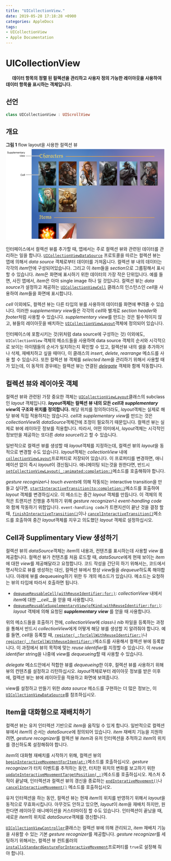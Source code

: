 ```yaml
---
title: "UICollectionView."
date: 2019-05-28 17:18:28 +0900
categories: AppleDocs
tags:
- UICollectionView
- Apple Documentation
---
```


# UICollectionView
&nbsp;&nbsp;&nbsp;&nbsp;
__데이터 항목의 정렬 된 컬렉션을 관리하고 사용자 정의 가능한 레이아웃을 사용하여 데이터 항목을 표시하는 객체입니다.__



## 선언
```swift
class UICollectionView : UIScrollView
```

## 개요
**그림 1** flow layout을 사용한 컬렉션 뷰
![figure_1](/assets/images/post/2019-05-28-figure1.png)

인터페이스에서 컬렉션 뷰를 추가할 때, 앱에서는 주로 컬렉션 뷰와 관련된 데이터를 관리하는 일을 합니다. [`UICollectionViewDataSource`](https://developer.apple.com/documentation/uikit/uicollectionviewdatasource) 프로토콜을 따르는 컬렉션 뷰는 앱에 의해서 *data source* 객체로부터 데이터를 가져옵니다. 컬렉션 뷰 내의 데이터는 각각의 *item*안에 구성되어있습니다. 그리고 이 *item*들을 *section*으로 그룹핑해서 표시할 수 있습니다. *item*은 화면에 표시하기 위한 데이터의 가장 작은 단위입니다. 예를 들면, 사진 앱에서, *item*은 아마 single image 하나 일 것입니다. 컬렉션 뷰는 *data source*가 설정하고 제공하는 [`UICollectionViewCell`](https://developer.apple.com/documentation/uikit/uicollectionviewcell) 클래스의 인스턴스인 *cell*을 사용하여 *item*들을 화면에 표시합니다.

*cell* 이외에도, 컬렉션 뷰는 다른 타입의 뷰를 사용하여 데이터를 화면에 뿌려줄 수 있습니다. 이러한 *supplementary view*들은 각각의 *cell*와 별개로 *section header*와 *footer*처럼 사용할 수 있습니다. *supplementary view*를 만드는 것은 필수적이지 않고, 뷰들의 레이아웃을 배치하는 [`UICollectionViewLayout`](https://developer.apple.com/documentation/uikit/uicollectionviewlayout)객체에 정의되어 있습니다.

인터페이스에 포함시키는 것(위처럼 data source에 구성하는 것) 이외에도, `UICollectionView` 객체의 메소드들을 사용하여 data source 객체의 순서와 시각적으로 보이는 아이템들의 순서가 일치하는지 확인할 수 있고, 컬렉션뷰 내의 셀을 추가하거나 삭제, 재배치하고 싶을 때마다, 이 클래스의 *insert*, *delete*, *rearrange* 메소드를 사용 할 수 있습니다. 또한 컬렉션 뷰 객체를 *selected item*을 관리하기 위해서 사용할 때가 있는데, 이 동작의 경우에는 컬렉션 뷰는 연결된 [*delegate*](https://developer.apple.com/documentation/uikit/uicollectionview/1618033-delegate) 객체와 함께 작동합니다.
<br>

## 컬렉션 뷰와 레이아웃 객체

컬렉션 뷰와 관련된 가장 중요한 객체는 [`UICollectionViewLayout`](https://developer.apple.com/documentation/uikit/uicollectionviewlayout)클래스의 subclass인 *layout* 객체입니다. __*layout*객체는 컬렉션 뷰 내의 모든 *cell*과 *supplementary view*의 구조와 위치를 정의합니다.__ 해당 위치를 정의하더라도, *layout*객체는 실제로 해당 뷰에 직접 적용하지는 않습니다. *cell*과 *supplementary view*를 만드는 것은 *collectionView*와 *dataSource*객체간에 조정이 필요하기 때문입니다. 컬렉션 뷰는 실제로 뷰에 레이아웃 정보를 적용합니다. 따라서, 어떤 의미에서, *layout*객체는 시각적인 정보만을 제공하는 또다른 *data source*라고 할 수 있습니다.

일반적으로 컬렉션 뷰를 생성할 때 *layout*객체를 지정하는데, 컬렉션 뷰의 *layout*을 동적으로 변경할 수도 있습니다. *layout*객체는 *collectionView* 내에 [`collectionViewLayout`](https://developer.apple.com/documentation/uikit/uicollectionview/1618047-collectionviewlayout)프로퍼티로 저장되어 있습니다. 이 프로퍼티를 변경하면, 애니메이션 없이 즉시 *layout*이 갱신됩니다. 애니메이팅 되는것을 원한다면, 반드시 [`setCollectionViewLayout(_:animated:completion:)`](https://developer.apple.com/documentation/uikit/uicollectionview/1618017-setcollectionviewlayout)메소드를 호출해줘야 합니다.

*gesture recognizer*나 *touch events*에 의해 작동되는 interactive transition을 만들고 싶다면, [`startInteractiveTransition(to:completion:)`](https://developer.apple.com/documentation/uikit/uicollectionview/1618098-startinteractivetransition)메소드를 호출하여 *layout* 객체를 변경하십시오. 이 메소드는 중간 *layout* 객체를 만듭니다. 이 객체의 목적은 트랜지션 진행을 추적하기 위해 *gesture recognizer*나 *event-handling code*와 함께 작동하기 위함입니다. `event-handling code`가 트랜지션이 끝난 것을 결정 할 때, [`finishInteractiveTransition()`](https://developer.apple.com/documentation/uikit/uicollectionview/1618080-finishinteractivetransition)이나 [`cancelInteractiveTransition()`](https://developer.apple.com/documentation/uikit/uicollectionview/1618075-cancelinteractivetransition)메소드를 호출하여 중간 *layout*객체를 지우고 의도했던 *layout* 객체로 설정하십시오.

## Cell과 Supplimentary View 생성하기

컬렉션 뷰의 *dataSource*객체는 *item*의 내용과, 컨텐츠를 표시하는데 사용할 *view* 를 제공합니다. 컬렉션 뷰가 컨텐츠를 처음 로드할 때, *dataSource*에게 현재 보이는 *item*에 대한 *view*를 제공해달라고 요청합니다. 코드 작성을 간단히 하기 위해서는, 코드에서 명시적으로 뷰를 생성하는 대신, 컬렉션 뷰에서 항상 *view*들을 *dequeue*하도록 해야합니다. 아래에 뷰를 dequeueing하기 위한 두 개의 메소드가 있습니다. 메소드는 요청하는 뷰의 타입에 따라서 호출하면 됩니다.

- [`dequeueReusableCell(withReuseIdentifier:for:)`](https://developer.apple.com/documentation/uikit/uicollectionview/1618063-dequeuereusablecell): *collectionView* 내에서 *item*에 대한 __*cell*__을 얻을 때 사용합니다.
- [`dequeueReusableSupplementaryView(ofKind:withReuseIdentifier:for:)`](https://developer.apple.com/documentation/uikit/uicollectionview/1618068-dequeuereusablesupplementaryview): *layout* 객체에 의해 요청된 __*supplementary view*__ 를 얻을 때 사용합니다.

위의 메소드들을 호출하기 전에, *collectionView*에 *class*나 *nib* 파일을 등록하는 과정을 통해서 반드시 *collectionView*에게 어떻게 해당 뷰를 생성할 지 알려줘야 합니다. 예를 들면, *cell*을 등록할 때, [`register(_:forCellWithReuseIdentifier:)`](https://developer.apple.com/documentation/uikit/uicollectionview/1618089-register)나 [`register(_:forCellWithReuseIdentifier:)`](https://developer.apple.com/documentation/uikit/uicollectionview/1618083-register)메소드를 사용해서 컬렉션 뷰에 등록합니다. 이 과정에서 뷰의 목적에 맞는 *reuse identifier*를 지정할 수 있습니다. 이 *reuse identifier* string을 나중에 *view*를 *dequeueing*할 때 사용할 수 있습니다.

*delegate* 메소드안에서 적합한 뷰를 *dequeueing*한 이후, 컬렉션 뷰를 사용하기 위해 뷰의 컨텐츠를 설정하고 리턴하십시오. *layout*객체로부터 레이아웃 정보를 받은 이후에, 컬렉션 뷰는 뷰에 레이아웃을 적용하고 화면에 보여줍니다.

view를 설정하고 만들기 위한 *data source* 메소드를 구현하는 더 많은 정보는, 이 [`UICollectionViewDataSource`](https://developer.apple.com/documentation/uikit/uicollectionviewdatasource)를 참조하십시오.

## Item을 대화형으로 재배치하기

컬렉션 뷰는 유저 인터렉션 기반으로 *item*을 움직일 수 있게 합니다. 일반적으로 컬렉션 뷰에서 *item*의 순서는 *dataSource*에 정의되어 있습니다. *item* 재배치 기능을 지원하려면, *gesture recognizer*를 컬렉션 뷰 *item*과 유저 인터렉션을 추적하고 *item*의 위치를 갱신하도록 설정해줘야 합니다. 

*item*의 대화형 재배치를 시작하기 위해, 컬렉션 뷰의 [`beginInteractiveMovementForItem(at:)`](https://developer.apple.com/documentation/uikit/uicollectionview/1618019-begininteractivemovementforitem)메소드를 호출하십시오. *gesture recognizer*가 터치 이벤트를 추적하는 동안, 터치한 위치의 변화를 보고하기 위한 [`updateInteractiveMovementTargetPosition(_:)`](https://developer.apple.com/documentation/uikit/uicollectionview/1618079-updateinteractivemovementtargetp)메소드를 호출하십시오. 제스처 추적이 끝날때, 인터렉션과 컬렉션 뷰의 갱신을 종료하는 [`endInterativeMovement()`](https://developer.apple.com/documentation/uikit/uicollectionview/1618082-endinteractivemovement)나 [`cancelInteractiveMovement()`](https://developer.apple.com/documentation/uikit/uicollectionview/1618076-cancelinteractivemovement) 메소드를 호출하십시오.

유저 인터렉션을 하는 동안, 컬렉션 뷰는 현재 *item*의 위치를 반영하기 위해서 *layout*을 동적으로 무효화시킵니다. 아무것도 안하고 있으면, *layout*이 *item*을 재배치 하지만, 원한다면 레이아웃 애니메이션을 커스터마이징 할 수도 있습니다. 인터렉션이 끝났을 때, 새로운 *item*의 위치로 *dataSource*객체를 갱신합니다.

[`UICollectionViewController`](https://developer.apple.com/documentation/uikit/uicollectionviewcontroller)클래스는 컬렉션 뷰에 의해 관리되고, *item* 재배치 기능을 사용할 수 있는 기본 *gesture recognizer*를 제공합니다. *gesture recognizer*를 세팅하기 위해서는, 컬렉션 뷰 컨트롤러의  [`installsStandardGestureForInteractiveMovement`](https://developer.apple.com/documentation/uikit/uicollectionviewcontroller/1623979-installsstandardgestureforintera)프로퍼티를 `true`로 설정해 줘야 합니다.

